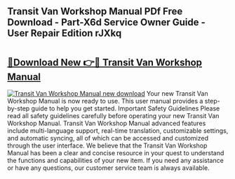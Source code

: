 ## Transit Van Workshop Manual PDf Free Download - Part-X6d Service Owner Guide - User Repair Edition rJXkq

# <h2><a href="http://bc53520.oget.top/?id=Transit+Van+Workshop+Manual">🔗Download New 👉🔴 Transit Van Workshop Manual</a></h2>

[![Transit Van Workshop Manual new download](https://i.imgur.com/5g1atiW.png)](http://bc53520.oget.top/?id=Transit+Van+Workshop+Manual)
Your new Transit Van Workshop Manual is now ready to use. This user manual provides a step-by-step guide to help you get started. Important Safety Guidelines Please read all safety guidelines carefully before operating your new Transit Van Workshop Manual. Transit Van Workshop Manual advanced features include multi-language support, real-time translation, customizable settings, and automatic syncing, all of which can be accessed and customized through the user interface. We believe that the Transit Van Workshop Manual has been a clear and concise resource in your quest to understand the functions and capabilities of your new item. If you need any assistance or have any questions, our customer service team is always available.
